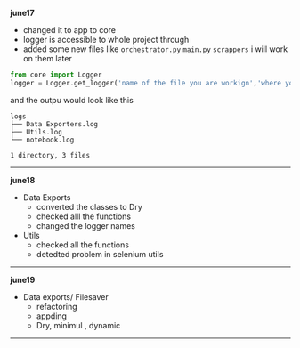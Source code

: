 **june17**
- changed it to app to core
- logger is accessible to whole project through 
- added some new files like `orchestrator.py` `main.py` `scrappers` i will work on them later 
``` py
from core import Logger
logger = Logger.get_logger('name of the file you are workign','where you wanna save your log')
```
and the outpu would look like this
```
logs
├── Data Exporters.log
├── Utils.log
└── notebook.log

1 directory, 3 files
```
---
**june18**  
- Data Exports
    - converted the classes to Dry
    - checked alll the functions
    - changed the logger names 
- Utils 
    - checked all the functions
    - detedted problem in selenium utils
---
**june19**  
- Data exports/ Filesaver
    - refactoring 
    - appding
    - Dry, minimul , dynamic

---
